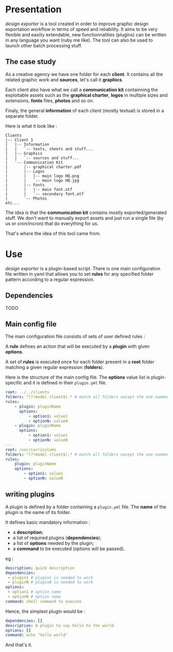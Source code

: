 # Presentation
*design exporter* is a tool created in order to improve graphic design exportation workflow in terms of speed and reliability.
It aims to be very flexible and easiily extendable, new functionnalities (plugins) can be written in any language you want (ruby me like).
The tool can also be used to launch other batch processing stuff.

## The case study
As a creative agency we have one folder for each **client**. It contains all the related graphic work and **sources**, let's call it **graphics**.

Each client also have what we call a **communication kit** containning the exploitable assets such as the **graphical charter**, **logos** in multiple sizes and extensions, **fonts** files, **photos** and so on.

Finaly, the general **information** of each client (mostly textual) is stored in a separate folder.

Here is what it look like :

```ASCII
Clients
|-- Client 1
|   |-- Information
|   |   `-- texts, sheets and stuff...
|   |-- Graphics
|   |   `-- sources and stuff...
|   `-- Communication Kit
|       |-- graphical charter.pdf
|       |-- Logos
|       |   |-- main logo HQ.png
|       |   `-- main logo HQ.jpg
|       |-- Fonts
|       |   |-- main font.otf
|       |   `-- secondary font.otf
|       `-- Photos
etc...
```

The idea is that the **communication kit** contains mostly exported/generated stuff. We don't want to manually export assets and just run a single file (by us or cron/incron) that do everything for us.

That's where the idea of this tool came from.

# Use

*design exporter* is a plugin-based script.
There is one main configuration file written in yaml that allows you to set **rules** for any specified folder pattern according to a regular expression.

## Dependencies

  TODO
## Main config file
The main configuration file consists of sets of user defined rules :

A **rule** defines an action that will be executed by a **plugin** with given **options**.

A set of **rules** is executed once for each folder present in a **root** folder matching a given regular expression (**folders**).

Here is the structure of the main config file. The **options** value list is plugin-specific and it is defined in their ```plugin.yml``` file.
```yaml
root: ../../clients
folders: ^(?!model client$).* # match all folders except the one nammed 'model client'
rules:
    - plugin: pluginName
      options:
          - option1: value1
          - optionN: valueN
    - plugin: pluginName
      options:
          - option1: value1
          - optionN: valueN
---
root: /var/curriculums
folders: ^(?!model client$).* # match all folders except the one nammed 'model client'
rules:
    plugin: pluginName
    options:
        - option1: value1
        - optionN: valueN
```

## writing plugins

A plugin is defined by a folder containing a ```plugin.yml``` file.
The **name** of the plugin is the name of its folder.

It defines basic mandatory information :
 - a **description**;
 - a list of required plugins (**dependencies**);
 - a list of **options** needed by the plugin;
 - a **command** to be executed (options will be passed).

eg :

```yaml
description: quick description
dependencies:
 - plugin1 # plugin1 is needed to work
 - pluginN # pluginN is needed to work
options:
 - option1 # option name
 - optionN # option name
command: shell command to execute
```

Hence, the simplest plugin would be :

```yaml
dependencies: []
description: A plugin to say hello to the world
options: []
command: echo "hello world"
```

And that's it.
